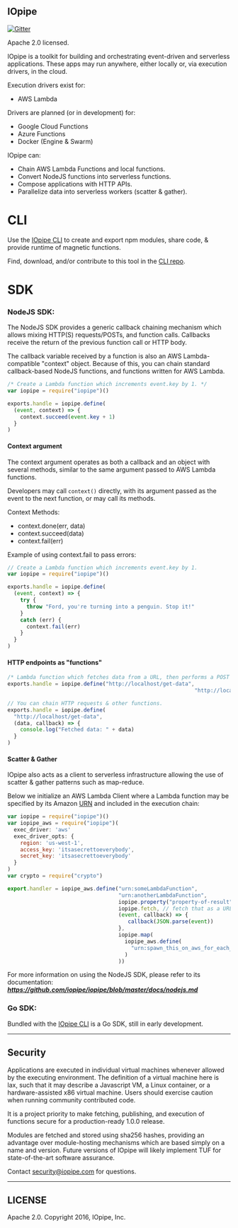 IOpipe
---------------------------------------
[![Gitter](https://img.shields.io/gitter/room/nwjs/nw.js.svg?maxAge=2592000)](https://gitter.im/iopipe/iopipe)

Apache 2.0 licensed.

IOpipe is a toolkit for building and orchestrating event-driven and
serverless applications. These apps may run anywhere, either locally or,
via execution drivers, in the cloud.

Execution drivers exist for:

 - AWS Lambda

Drivers are planned (or in development) for:

 - Google Cloud Functions
 - Azure Functions
 - Docker (Engine & Swarm)

IOpipe can:

 * Chain AWS Lambda Functions and local functions.
 * Convert NodeJS functions into serverless functions.
 * Compose applications with HTTP APIs.
 * Parallelize data into serverless workers (scatter & gather).

# CLI

Use the [IOpipe CLI](https://github.com/iopipe/iopipe-golang) to create and
export npm modules, share code, & provide runtime of magnetic functions.

Find, download, and/or contribute to this tool in the [CLI repo](https://github.com/iopipe/iopipe-golang).

# SDK

### NodeJS SDK:

The NodeJS SDK provides a generic callback chaining mechanism which allows
mixing HTTP(S) requests/POSTs, and function calls. Callbacks
receive the return of the previous function call or HTTP body.

The callback variable received by a function is also an AWS Lambda-compatible
"context" object. Because of this, you can chain standard callback-based NodeJS
functions, and functions written for AWS Lambda.

```javascript
/* Create a Lambda function which increments event.key by 1. */
var iopipe = require("iopipe")()

exports.handle = iopipe.define(
  (event, context) => {
    context.succeed(event.key + 1)
  }
)
```

#### Context argument

The context argument operates as both a callback and
an object with several methods, similar to the same
argument passed to AWS Lambda functions.

Developers may call `context()` directly, with its argument
passed as the event to the next function, or may call its
methods.

Context Methods:

 - context.done(err, data)
 - context.succeed(data)
 - context.fail(err)


Example of using context.fail to pass errors:

```javascript
// Create a Lambda function which increments event.key by 1.
var iopipe = require("iopipe")()

exports.handle = iopipe.define(
  (event, context) => {
    try {
      throw "Ford, you're turning into a penguin. Stop it!"
    }
    catch (err) {
      context.fail(err)
    }
  }
)
```

#### HTTP endpoints as "functions"

```javascript
/* Lambda function which fetches data from a URL, then performs a POST to another. */
exports.handle = iopipe.define("http://localhost/get-data",
														   "http://localhost/post-data")
```

```javascript
// You can chain HTTP requests & other functions.
exports.handle = iopipe.define(
  "http://localhost/get-data",
  (data, callback) => {
    console.log("Fetched data: " + data)
  }
)
```

#### Scatter & Gather

IOpipe also acts as a client to serverless infrastructure allowing
the use of scatter & gather patterns such as map-reduce.

Below we initialize an AWS Lambda Client where a Lambda function may
be specified by its Amazon [URN](https://en.wikipedia.org/wiki/Uniform_Resource_Name)
and included in the execution chain:

```javascript
var iopipe = require("iopipe")()
var iopipe_aws = require("iopipe")(
  exec_driver: 'aws'
  exec_driver_opts: {
    region: 'us-west-1',
    access_key: 'itsasecrettoeverybody',
    secret_key: 'itsasecrettoeverybody'
  }
)
var crypto = require("crypto")

export.handler = iopipe_aws.define("urn:someLambdaFunction",
                                   "urn:anotherLambdaFunction",
                                   iopipe.property("property-of-result"),
                                   iopipe.fetch, // fetch that as a URL
                                   (event, callback) => {
                                      callback(JSON.parse(event))
                                   },
                                   iopipe.map(
                                     iopipe_aws.define(
                                       "urn:spawn_this_on_aws_for_each_value_in_parallel"
                                     )
                                   ))
```

For more information on using the NodeJS SDK, please refer to its documentation:
***https://github.com/iopipe/iopipe/blob/master/docs/nodejs.md***

### Go SDK:

Bundled with the [IOpipe CLI](https://github.com/iopipe/iopipe-golang) is
a Go SDK, still in early development.

---------
Security
---------

Applications are executed in individual virtual machines
whenever allowed by the executing environment.
The definition of a virtual machine here is lax,
such that it may describe a Javascript VM,
a Linux container, or a hardware-assisted x86
virtual machine. Users should exercise caution
when running community contributed code.

It is a project priority to make fetching, publishing,
and execution of functions secure for a
production-ready 1.0.0 release.

Modules are fetched and stored using sha256 hashes,
providing an advantage over module-hosting mechanisms
which are based simply on a name and version. Future
versions of IOpipe will likely implement TUF for
state-of-the-art software assurance.

Contact security@iopipe.com for questions.

-------
LICENSE
-------

Apache 2.0. Copyright 2016, IOpipe, Inc.
